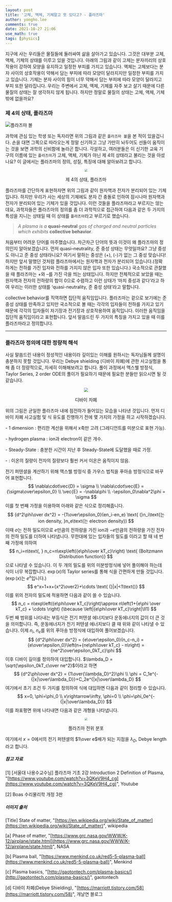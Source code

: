 ```yaml
---
layout: post
title: '고체, 액체, 기체말고 또 있다고? - 플라즈마'
author: yongho.lee
comments: true
date: 2021-10-27 21:06
use_math: true
tags: [physics]
---
```




지구에 사는 우리들은 물질들에 둘러싸여 삶을 살아가고 있습니다. 그것은 대부분 고체, 액체, 기체의 상태를 이루고 있을 것입니다. 아래의 그림과 같이 고체는 분자끼리의 상호작용이 강하여 모양을 유지하고 일정한 부피를 가지고 있습니다. 액체는 고체보다는 분자 사이의 상호작용이 약해서 담는 부피에 따라 모양이 달라지지만 일정한 부피를 가지고 있습니다. 기체는 분자 사이의 힘이 너무 약해서 담는 부피에 따라 모양이 달라지고 부피 또한 달라집니다. 우리는 주변에서 고체, 액체, 기체를 자주 보고 살기 때문에 다른 물질의 상태는 잘 생각하지 않게 됩니다. 하지만 정말로 물질의 상태는 고체, 액체, 기체밖에 없을까요? 

### 제 4의 상태, 플라즈마

![플라즈마 볼](https://user-images.githubusercontent.com/77658570/139059864-e88b71be-8742-44ed-81f2-27cc3f112632.png)

과학에 관심 있는 학생 또는 독자라면 위의 그림과 같은 `플라즈마 볼`을 본 적이 있을겁니다. 손을 대면 그쪽으로 따라오는게 정말 신기하고 그냥 가만히 놔두어도 선들이 움직이는 것을 보면 과학의 신비함에 놀라곤 합니다. 각설하고, 여러분들은 이 신기한 교육 기구의 이름에 있는 `플라즈마`가 고체, 액체, 기체가 아닌 제 4의 상태라고 불리는 것을 아셨나요? 이 글에서는 플라즈마의 정의, 성질, 특징에 대해 알아보려고 합니다.

<div style="text-align:center">
    <img src="https://user-images.githubusercontent.com/77658570/139059992-2b063a8e-1c5d-43f3-8483-30f10464aced.png" style="zoom: 50%;" />
    <p>
        제 4의 상태, 플라즈마
    </p>
</div>

플라즈마를 간단하게 표현하자면 위의 그림과 같이 원자핵과 전자가 분리되어 있는 기체입니다. 하지만 우리가 사는 세상의 기체에도 분자 간 충돌로 인하여 잠시나마 원자핵과 전자가 분리되어 있는 기체가 있을 것입니다. 이런 것들을 플라즈마라고 부르지는 않는데요, 과학자들은 플라즈마의 정의를 좀 더 과학적으로 접근하여 다음과 같은 두 가지의 특성을 지니는 상태일 때 이 상태를 `플라즈마`라고 부르기로 했습니다.



> *A plasma is a* **quasi-neutral** *gas of charged and neutral particles which exhibits* **collective behavior**.



처음부터 어려운 단어를 마주했습니다. 차근차근 단어의 뜻과 이것이 왜 플라즈마의 정의인지 알아보겠습니다. 먼저 quasi–neutrality, 준 중성 상태는 무엇일까요? 그냥 중성도 아니고 준 중성 상태라니요? 여기서 말하는 중성은 (+), (-)가 없는 그 중성 맞습니다! 하지만 앞서 말했던 것처럼 플라즈마에서는 원자핵과 전자가 분리되어 있습니다.(정확하게는 전하를 가진 입자와 전하를 가지지 않은 입자 또한 있습니다.) 국소적으로 관찰했을 때 플라즈마는 +와 –를 가진 극을 띄는 상태입니다. 하지만 전체적으로 보았을 때는 원자핵과 전자의 전하량의 합이 0으로 수렴하고 이런 상태가 ‘마치 중성과 같다’라고 하여 우리는 이러한 상태를 ‘quasi-neutrality, 준 중성 상태’라고 말합니다.

collective behavior를 직역하면 집단적 움직임입니다. 플라즈마는 겉으로 보기에는 준 중성 상태를 만족하고 있지만 국소적으로 볼 때는 각각의 입자들이 전하를 가지고 있기 때문에 각각의 입자들이 자기장과 전기장과 상호작용하여 움직입니다. 이러한 움직임을 집단적 움직임이라고 표현합니다. 앞서 말씀드린 두 가지의 특징을 가지고 있을 때 이를 플라즈마라고 정의합니다.



---



### 플라즈마 정의에 대한 정량적 해석

사실 말씀드린 내용이 정성적인 내용이라 깊이있는 이해를 원하시는 독자님들께 설명이 충분하지 못할 것입니다. 우리는 Debye shielding (디바이 차폐)에 관한 사고실험을 통해 좀 더 정량적으로, 자세히 이해해보려고 합니다. 풀이 과정에서 맥스웰 방정식, Taylor Series, 2 order ODE의 풀이가 필요하기 때문에 필요한 분들만 읽으시면 될 것 같습니다.

<div style="text-align:center">
    <img src="https://user-images.githubusercontent.com/77658570/139060097-d8d084ee-cc77-423b-a81f-3d6595013969.png" style="zoom:80%;" />
    <p>
        디바이 차폐
    </p>
</div>

위의 그림은 균일한 플라즈마 내에 점전하가 들어있는 모습을 나타낸 것입니다. 먼저 디바이 차폐 사고실험 및 식 유도를 진행하기 전에 몇 가지의 가정을 하고 시작하겠습니다.



\- 1 dimension : 편리한 계산을 위해서 x축만 고려 (그레디언트를 미분으로 표현 가능).

\- hydrogen plasma : ion과 electron이 같은 개수.

\- Steady-State : 충분한 시간이 지난 후 Steady-State에 도달했을 때로 가정.

\- : 이온의 질량이 전자의 질량보다 훨씬 커서 이온은 움직이지 않음.



전기 퍼텐셜을 계산하기 위해 맥스웰 방정식 중 가우스 법칙을 푸아송 방정식으로 바꾸어 표현합니다.
$$
\nabla\cdot\vec{D} = \sigma \\
\nabla\cdot\vec{E} = {\sigma\over\epsilon_0} \\
\vec{E} = -\nabla\phi \\
-\epsilon_0\nabla^2\phi = \sigma
$$
이를 첫 번째 가정을 이용하여 아래와 같은 식으로 정리해줍니다.
$$
{d^2\phi\over dx^2} = -{1\over\epsilon_0}(en_i-en_e)
\text{ (}n_i\text{는 ion density, }n_e\text{는 electron density})
$$
이때 $\sigma$는 전하 밀도이므로 $e$만큼의 전하량을 가진 ion과 $-e$만큼의 전하량을 가진 전자의 전하 밀도를 더하여 나타냅니다. 무한대에 있는 입자들의 밀도를 이라고 할 때 네 번째 가정에 의하여
$$
n_i=n\text{, } n_c=n\exp\left({e\phi\over kT_c}\right) \text{ (Boltzmann Distribution function)}
$$
 으로 나타낼 수 있습니다. 이 두 개의 밀도를 위의 미분방정식에 넣어 풀이해야 하는데 식이 너무 복잡합니다. $\exp(x)$의 Taylor series를 통해 식을 간편하게 만들 것입니다. ($\exp(x)$는 $e^x$입니다.)
$$
e^x=1+x+{x^2\over2}+\cdots \text{ (}|x|<1\text{)}
$$
이를 위의 전자의 밀도에 적용하면 다음과 같이 쓸 수 있습니다. 
$$
n_c = n\exp\left({e\phi\over kT_c}\right)\approx n\left(1+{e\phi \over kT_c} + \cdots \right) (\because \left|{e\phi\over kT_c}\right|\ll1)
$$
두번 째 범위를 나타내는 부등식은 전기 퍼텐셜 에너지보다 운동에너지의 값이 더 큰 것을 의미합니다. 즉, 운동에너지가 전기 퍼텐셜 에너지보다 클 때 위와 같이 나타낼 수 있습니다. 이제 $n_i$, $n_e$를 위의 푸아송 방정식에 대입하여 풀어보겠습니다.
$$
{d^2\phi\over dx^2} = {e\over\epsilon_0}(n_c-n_i) = {e\over\epsilon_0}\left(n+{ne\phi\over kT_c} - n\right) = {ne^2\over\epsilon_0kT_c}\phi
$$
이후 디바이 길이를 정의하여 대입합니다. $\lambda_D = \sqrt{\epsilon_0kT_c\over ne^2}$이라고 하면
$$
{d^2\phi\over dx^2} = {1\over{\lambda_D}^2}\phi \\
\phi = C_1e^{-{|x|\over\lambda_D}}+C_2e^{|x|\over\lambda_D}
$$
여기에서 초기 조건 두 가지를 정의하여 식에 대입하면 다음과 같이 정리할 수 있습니다. 
$$
x=0, \phi=\phi_0 \\
x\rightarrow\infty, \phi=0 \\
\phi=\phi_0e^{-{|x|\over\lambda_D}}
$$
이를 좌표평면 위에 나타내면 다음과 같은 개형을 나타냅니다. 

<div style="text-align:center">
    <img src="https://user-images.githubusercontent.com/77658570/139060863-091cde19-4a6d-44b8-a93e-055dbcbee480.png" style="zoom:50%;" />
    <p>
        플라즈마 전위 분포
    </p>
</div>

여기에서 $x=0$에서의 전기 퍼텐셜의 $1\over e$배가 되는 지점을 $\lambda_D$, Debye length라고 합니다.



##### 참고 자료

[1] [서울대 나용수교수님] 플라즈마 기초 2강 Introduction 2 Definition of Plasma, "[https://www.youtube.com/watch?v=3QKeV9H4_cg](https://www.youtube.com/watch?v=3QKeV9H4_cg)", Youtube

[2] Boas 수리물리학 개정 3판





##### 이미지 출처

[Title] State of matter, "[https://en.wikipedia.org/wiki/State_of_matter](https://en.wikipedia.org/wiki/State_of_matter)", wikipedia

[a] Phase of matter, "[https://www.grc.nasa.gov/WWW/K-12/airplane/state.html](https://www.grc.nasa.gov/WWW/K-12/airplane/state.html)", NASA

[b] Plasma ball, "[https://www.menkind.co.uk/red5-5-plasma-ball](https://www.menkind.co.uk/red5-5-plasma-ball)", Menkind

[c] Plasma basics, "[http://gaotontech.com/plasma-basics/](http://gaotontech.com/plasma-basics/)", gaotontech

[d] 디바이 차폐(Debye Shielding), "[https://marriott.tistory.com/58](https://marriott.tistory.com/58)", 개날연 블로그
